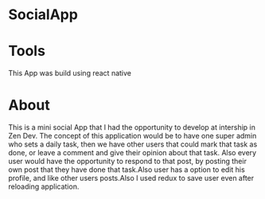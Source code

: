 # SocialApp

# Tools
This App was build using react native

# About

This is a mini social App that I had the opportunity to develop at intership in Zen Dev. The concept of this application would be to have one super admin who sets a daily task, then we have other users that could mark that task as done, or leave a comment and give their opinion about that task. Also every user would have the opportunity to respond to that post, by posting their own post that they have done that task.Also user has a option to edit his profile, and like other users posts.Also I used redux to save user even after reloading application.
